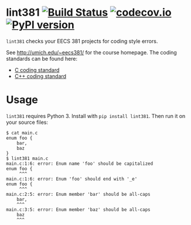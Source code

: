# lint381 [![Build Status](https://travis-ci.org/arxanas/lint381.svg?branch=travis-ci)](https://travis-ci.org/arxanas/lint381) [![codecov.io](https://codecov.io/github/arxanas/lint381/coverage.svg?branch=master)](https://codecov.io/github/arxanas/lint381?branch=master) [![PyPI version](https://img.shields.io/pypi/v/lint381.svg)](https://pypi.python.org/pypi/lint381)

`lint381` checks your EECS 381 projects for coding style errors.

See http://umich.edu/~eecs381/ for the course homepage. The coding standards
can be found here:

  * [C coding standard](http://umich.edu/~eecs381/handouts/C_Coding_Standards.pdf)
  * [C++ coding standard](http://umich.edu/~eecs381/handouts/C++_Coding_Standards.pdf)

# Usage

`lint381` requires Python 3. Install with `pip install lint381`. Then run it on
your source files:

```
$ cat main.c
enum foo {
    bar,
    baz
}
$ lint381 main.c
main.c:1:6: error: Enum name 'foo' should be capitalized
enum foo {
     ^^^
main.c:1:6: error: Enum 'foo' should end with '_e'
enum foo {
     ^^^
main.c:2:5: error: Enum member 'bar' should be all-caps
    bar,
    ^^^
main.c:3:5: error: Enum member 'baz' should be all-caps
    baz
    ^^^
```
